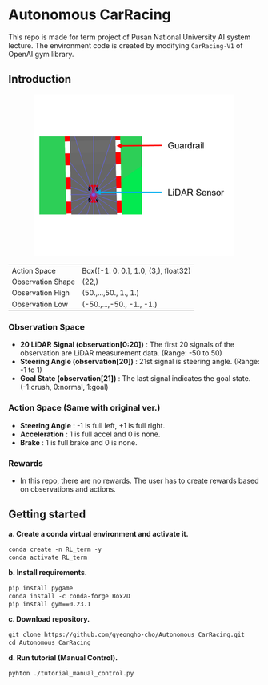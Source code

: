 # Autonomous CarRacing
This repo is made for term project of Pusan National University AI system lecture. The environment code is created by modifying `CarRacing-V1` of OpenAI gym library.

## Introduction
<div align=center>
<img src="./figs/RLenv.png" width="400px">

| | |
| --- | --- |
| Action Space | Box([-1. 0. 0.], 1.0, (3,), float32)|
|Observation Shape|(22,)|
|Observation High|(50.,...,50., 1., 1.)|
|Observation Low|(-50.,...,-50., -1., -1.)|
</div>

### Observation Space
- **20 LiDAR Signal (observation[0:20])** : The first 20 signals of the observation are LiDAR measurement data. (Range: -50 to 50)
- **Steering Angle (observation[20])** :  21st signal is steering angle. (Range: -1 to 1)
- **Goal State (observation[21])** : The last signal indicates the goal state. (-1:crush, 0:normal, 1:goal)

### Action Space (Same with original ver.)
- **Steering Angle** : -1 is full left, +1 is full right.
- **Acceleration** : 1 is full accel and 0 is none.
- **Brake** : 1 is full brake and 0 is none.

### Rewards
- In this repo, there are no rewards. The user has to create rewards based on observations and actions.

## Getting started

**a. Create a conda virtual environment and activate it.**
```
conda create -n RL_term -y
conda activate RL_term
```
**b. Install requirements.**

```
pip install pygame
conda install -c conda-forge Box2D
pip install gym==0.23.1
```
**c. Download repository.**
```
git clone https://github.com/gyeongho-cho/Autonomous_CarRacing.git
cd Autonomous_CarRacing
```
**d. Run tutorial (Manual Control).**
```
pyhton ./tutorial_manual_control.py
```

